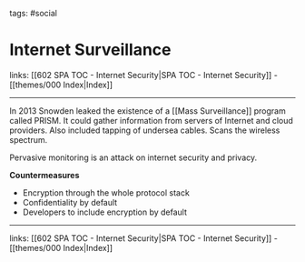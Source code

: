 tags: #social 

# Internet Surveillance

links: [[602 SPA TOC - Internet Security|SPA TOC - Internet Security]] - [[themes/000 Index|Index]]

---

In 2013 Snowden leaked the existence of a [[Mass Surveillance]] program called PRISM.
It could gather information from servers of Internet and cloud providers. Also included tapping of undersea cables. Scans the wireless spectrum.

Pervasive monitoring is an attack on internet security and privacy.

**Countermeasures**

* Encryption through the whole protocol stack
* Confidentiality by default
* Developers to include encryption by default

---
links: [[602 SPA TOC - Internet Security|SPA TOC - Internet Security]] - [[themes/000 Index|Index]]